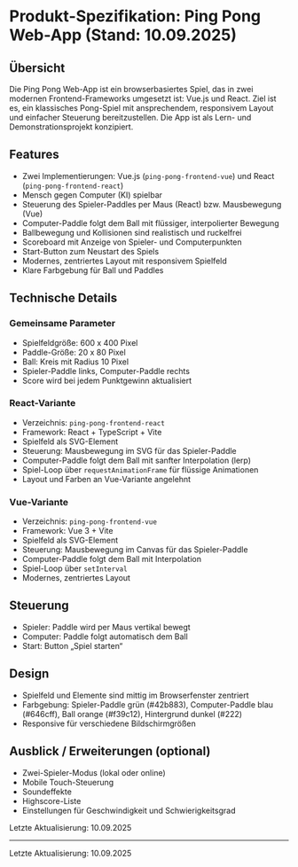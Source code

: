 # Produkt-Spezifikation: Ping Pong Web-App (Stand: 10.09.2025)

## Übersicht

Die Ping Pong Web-App ist ein browserbasiertes Spiel, das in zwei modernen Frontend-Frameworks umgesetzt ist: Vue.js und React. Ziel ist es, ein klassisches Pong-Spiel mit ansprechendem, responsivem Layout und einfacher Steuerung bereitzustellen. Die App ist als Lern- und Demonstrationsprojekt konzipiert.

## Features

- Zwei Implementierungen: Vue.js (`ping-pong-frontend-vue`) und React (`ping-pong-frontend-react`)
- Mensch gegen Computer (KI) spielbar
- Steuerung des Spieler-Paddles per Maus (React) bzw. Mausbewegung (Vue)
- Computer-Paddle folgt dem Ball mit flüssiger, interpolierter Bewegung
- Ballbewegung und Kollisionen sind realistisch und ruckelfrei
- Scoreboard mit Anzeige von Spieler- und Computerpunkten
- Start-Button zum Neustart des Spiels
- Modernes, zentriertes Layout mit responsivem Spielfeld
- Klare Farbgebung für Ball und Paddles

## Technische Details

### Gemeinsame Parameter

- Spielfeldgröße: 600 x 400 Pixel
- Paddle-Größe: 20 x 80 Pixel
- Ball: Kreis mit Radius 10 Pixel
- Spieler-Paddle links, Computer-Paddle rechts
- Score wird bei jedem Punktgewinn aktualisiert

### React-Variante

- Verzeichnis: `ping-pong-frontend-react`
- Framework: React + TypeScript + Vite
- Spielfeld als SVG-Element
- Steuerung: Mausbewegung im SVG für das Spieler-Paddle
- Computer-Paddle folgt dem Ball mit sanfter Interpolation (lerp)
- Spiel-Loop über `requestAnimationFrame` für flüssige Animationen
- Layout und Farben an Vue-Variante angelehnt

### Vue-Variante

- Verzeichnis: `ping-pong-frontend-vue`
- Framework: Vue 3 + Vite
- Spielfeld als SVG-Element
- Steuerung: Mausbewegung im Canvas für das Spieler-Paddle
- Computer-Paddle folgt dem Ball mit Interpolation
- Spiel-Loop über `setInterval`
- Modernes, zentriertes Layout

## Steuerung

- Spieler: Paddle wird per Maus vertikal bewegt
- Computer: Paddle folgt automatisch dem Ball
- Start: Button „Spiel starten“

## Design

- Spielfeld und Elemente sind mittig im Browserfenster zentriert
- Farbgebung: Spieler-Paddle grün (#42b883), Computer-Paddle blau (#646cff), Ball orange (#f39c12), Hintergrund dunkel (#222)
- Responsive für verschiedene Bildschirmgrößen

## Ausblick / Erweiterungen (optional)

- Zwei-Spieler-Modus (lokal oder online)
- Mobile Touch-Steuerung
- Soundeffekte
- Highscore-Liste
- Einstellungen für Geschwindigkeit und Schwierigkeitsgrad

Letzte Aktualisierung: 10.09.2025

---

Letzte Aktualisierung: 10.09.2025
